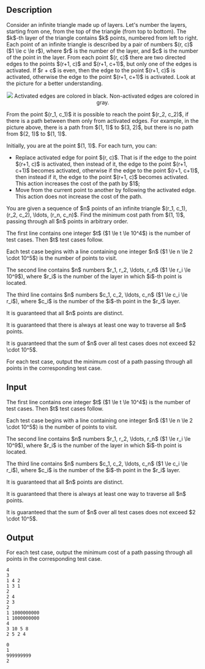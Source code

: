 ## Description

<div><p>Consider an infinite triangle made up of layers. Let's number the layers, starting from one, from the top of the triangle (from top to bottom). The $k$-th layer of the triangle contains $k$ points, numbered from left to right. Each point of an infinite triangle is described by a pair of numbers $(r, c)$ ($1 \le c \le r$), where $r$ is the number of the layer, and $c$ is the number of the point in the layer. From each point $(r, c)$ there are two <span class="tex-font-style-bf">directed</span> edges to the points $(r+1, c)$ and $(r+1, c+1)$, but only one of the edges is activated. If $r + c$ is even, then the edge to the point $(r+1, c)$ is activated, otherwise the edge to the point $(r+1, c+1)$ is activated. Look at the picture for a better understanding.</p><center> <img class="tex-graphics" src="file://LQizVzj8.png" style="max-width: 100.0%;max-height: 100.0%;"> <span class="tex-font-size-small">Activated edges are colored in black. Non-activated edges are colored in gray.</span> </center><p>From the point $(r_1, c_1)$ it is possible to reach the point $(r_2, c_2)$, if there is a path between them only from <span class="tex-font-style-bf">activated</span> edges. For example, in the picture above, there is a path from $(1, 1)$ to $(3, 2)$, but there is no path from $(2, 1)$ to $(1, 1)$.</p><p>Initially, you are at the point $(1, 1)$. For each turn, you can: </p><ul> <li> Replace activated edge for point $(r, c)$. That is if the edge to the point $(r+1, c)$ is activated, then <span class="tex-font-style-bf">instead of it</span>, the edge to the point $(r+1, c+1)$ becomes activated, otherwise if the edge to the point $(r+1, c+1)$, then <span class="tex-font-style-bf">instead if it</span>, the edge to the point $(r+1, c)$ becomes activated. This action increases the cost of the path by $1$; </li><li> Move from the current point to another by following the activated edge. This action <span class="tex-font-style-bf">does not increase</span> the cost of the path. </li></ul><p>You are given a sequence of $n$ points of an infinite triangle $(r_1, c_1), (r_2, c_2), \ldots, (r_n, c_n)$. Find the minimum cost path from $(1, 1)$, passing through all $n$ points in <span class="tex-font-style-bf">arbitrary</span> order.</p></div><div class="input-specification"><p>The first line contains one integer $t$ ($1 \le t \le 10^4$) is the number of test cases. Then $t$ test cases follow.</p><p>Each test case begins with a line containing one integer $n$ ($1 \le n \le 2 \cdot 10^5$) is the number of points to visit.</p><p>The second line contains $n$ numbers $r_1, r_2, \ldots, r_n$ ($1 \le r_i \le 10^9$), where $r_i$ is the number of the layer in which $i$-th point is located.</p><p>The third line contains $n$ numbers $c_1, c_2, \ldots, c_n$ ($1 \le c_i \le r_i$), where $c_i$ is the number of the $i$-th point in the $r_i$ layer.</p><p>It is guaranteed that all $n$ points are distinct.</p><p>It is guaranteed that there is always at least one way to traverse all $n$ points.</p><p>It is guaranteed that the sum of $n$ over all test cases does not exceed $2 \cdot 10^5$.</p></div><div class="output-specification"><p>For each test case, output the minimum cost of a path passing through all points in the corresponding test case.</p></div>

## Input

<p>The first line contains one integer $t$ ($1 \le t \le 10^4$) is the number of test cases. Then $t$ test cases follow.</p><p>Each test case begins with a line containing one integer $n$ ($1 \le n \le 2 \cdot 10^5$) is the number of points to visit.</p><p>The second line contains $n$ numbers $r_1, r_2, \ldots, r_n$ ($1 \le r_i \le 10^9$), where $r_i$ is the number of the layer in which $i$-th point is located.</p><p>The third line contains $n$ numbers $c_1, c_2, \ldots, c_n$ ($1 \le c_i \le r_i$), where $c_i$ is the number of the $i$-th point in the $r_i$ layer.</p><p>It is guaranteed that all $n$ points are distinct.</p><p>It is guaranteed that there is always at least one way to traverse all $n$ points.</p><p>It is guaranteed that the sum of $n$ over all test cases does not exceed $2 \cdot 10^5$.</p>

## Output

<p>For each test case, output the minimum cost of a path passing through all points in the corresponding test case.</p>





```input1
4
3
1 4 2
1 3 1
2
2 4
2 3
2
1 1000000000
1 1000000000
4
3 10 5 8
2 5 2 4
```




```output1
0
1
999999999
2
```


